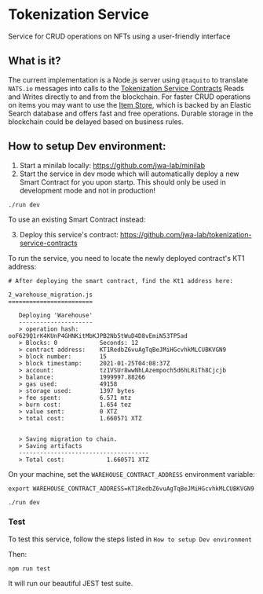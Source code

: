 # Tokenization Service

Service for CRUD operations on NFTs using a user-friendly interface

## What is it?

The current implementation is a Node.js server using `@taquito` to translate `NATS.io` messages into calls to the [Tokenization Service Contracts]
Reads and Writes directly to and from the blockchain. For faster CRUD operations on items you may want to use the [Item Store], which is backed by an Elastic Search database and offers fast and free operations. Durable storage in the blockchain could be delayed based on business rules.

[tokenization service contracts]: git@github.com:jwa-lab/tokenization-service-contracts.git
[item store]: https://github.com/jwa-lab/item-store

## How to setup Dev environment:

1. Start a minilab locally: https://github.com/jwa-lab/minilab
2. Start the service in dev mode which will automatically deploy a new Smart Contract for you upon startp. This should only be used in development mode and not in production!

```
./run dev
```

To use an existing Smart Contract instead:

3. Deploy this service's contract: https://github.com/jwa-lab/tokenization-service-contracts

To run the service, you need to locate the newly deployed contract's KT1 address:

```
# After deploying the smart contract, find the Kt1 address here:

2_warehouse_migration.js
========================

   Deploying 'Warehouse'
   ---------------------
   > operation hash:      ooF629Q1rK4KUnP4GHNKitMbKJPB2Nb5tWuD4D8vEmiN53TP5ad
   > Blocks: 0            Seconds: 12
   > contract address:    KT1RedbZ6vuAgTqBeJMiHGcvhkMLCUBKVGN9
   > block number:        15
   > block timestamp:     2021-01-25T04:08:37Z
   > account:             tz1VSUr8wwNhLAzempoch5d6hLRiTh8Cjcjb
   > balance:             1999997.88266
   > gas used:            49158
   > storage used:        1397 bytes
   > fee spent:           6.571 mtz
   > burn cost:           1.654 tez
   > value sent:          0 XTZ
   > total cost:          1.660571 XTZ


   > Saving migration to chain.
   > Saving artifacts
   -------------------------------------
   > Total cost:            1.660571 XTZ
```

On your machine, set the `WAREHOUSE_CONTRACT_ADDRESS` environment variable:

```
export WAREHOUSE_CONTRACT_ADDRESS=KT1RedbZ6vuAgTqBeJMiHGcvhkMLCUBKVGN9
```

```
./run dev
```

### Test

To test this service, follow the steps listed in `How to setup Dev environment`

Then:

```
npm run test
```

It will run our beautiful JEST test suite.
